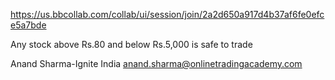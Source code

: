 https://us.bbcollab.com/collab/ui/session/join/2a2d650a917d4b37af6fe0efce5a7bde

Any stock above Rs.80 and below Rs.5,000 is safe to trade

Anand Sharma-Ignite India
anand.sharma@onlinetradingacademy.com


<!--stackedit_data:
eyJoaXN0b3J5IjpbLTEwMTIzMTQxMjddfQ==
-->
